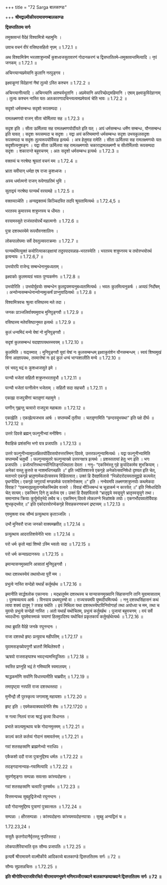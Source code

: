 +++
title = "72 Sarga बालकाण्डः"

+++
**श्रीमद्वाल्मीकीयरामायणम्बालकाण्डः**

**द्विसप्ततितमः सर्गः**

तमुक्तवन्तं वैदेहं विश्वामित्रो महामुनिः ।

उवाच वचनं वीरं वसिष्ठसहितो नृपम् ॥ 1.72.1 ॥

अथ विश्वामित्रेण भरतशत्रुघ्नार्थे कुशध्वजसुतावरणं गोदानकरणं च द्विसप्ततितमे–तमुक्तवन्तमित्यादि । नृपं जनकम् ॥ 1.72.1 ॥

अचिन्त्यान्यप्रमेयानि कुलानि नरपुङ्गव ।

इक्ष्वाकूणां विदेहानां नैषां तुल्यो ऽस्ति कश्चन ॥ 1.72.2 ॥

अचिन्त्यानीत्यादि । अचिन्त्यानि आश्चर्यभूतानि । अप्रमेयानि अपरिच्छेद्यमहिमानि । एषाम् इक्ष्वाकुविदेहानाम् । तुल्यः कश्चन नास्ति यतः अतःकारणादचिन्त्यत्वमप्रमेयत्वं चेति भावः ॥ 1.72.2 ॥

सदृशो धर्मसम्बन्धः सदृशो रूपसम्पदा ।

रामलक्ष्मणयो राजन् सीता चोर्मिलया सह ॥ 1.72.3 ॥

सदृश इति । सीता ऊर्मिलया सह रामलक्ष्मणयोर्दीयते इति यत् । अयं धर्मसम्बन्धः धर्मेण सम्बन्धः, यौनसम्बन्ध इति यावत् । सदृशः रूपसम्पदा च सदृशः । यद्वा अयं करिष्यमाणो धर्मसम्बन्धः सदृशः उभयकुलसदृशः रूपसम्पदा च सदृशः तुल्यरूपयोर्विवाह इत्यर्थः । अत्र हेतुमाह रामेति । सीता ऊर्मिलया सह रामलक्ष्मणयोः यतः सदृशीत्यनुषङ्गः । यद्वा सीता ऊर्मिलया सह रामलक्ष्मणयोः चकाराद्रामलक्ष्मणौ च सीतोर्मिलयोः रूपसम्पदा सदृशः । शकारान्ते बहुवचनम् । अतः सदृशो धर्मसम्बन्ध इत्यर्थः ॥ 1.72.3 ॥

वक्तव्यं च नरश्रेष्ठ श्रूयतां वचनं मम ॥ 1.72.4 ॥

भ्राता यवीयान् धर्मज्ञ एष राजा कुशध्वजः ।

अस्य धर्मात्मनो राजन् रूपेणाप्रतिमं भुवि ।

सुताद्वयं नरश्रेष्ठ पत्न्यर्थं वरयामहे ॥ 1.72.5 ॥

वक्तव्यञ्चेति । अन्यद्वक्तव्यं किञ्चिदस्ति तदपि श्रूयतामित्यर्थः ॥ 1.72.4,5 ॥

भरतस्य कुमारस्य शत्रुघ्नस्य च धीमतः ।

वरयामस्सुते राजंस्तयोरर्थे महात्मनोः ॥ 1.72.6 ॥

पुत्रा दशरथस्येमे रूपयौवनशालिनः ।

लोकपालोपमाः सर्वे देवतुल्यपराक्रमाः ॥ 1.72.7 ॥

पत्न्यर्थमित्युक्तं कयोरित्याकाङ्क्षायां तदुपपादयन्नाह–भरतस्येति । भरतस्य शत्रुघ्नस्य च तयोरुभयोरर्थ इत्यन्वयः ॥ 1.72.6,7 ॥

उभयोरपि राजेन्द्र सम्बन्धेनानुबध्यताम् ।

इक्ष्वाकोः कुलमव्यग्रं भवतः पुण्यकर्मणः ॥ 1.72.8 ॥

उभयोरिति । उभयोर्युवयोः सम्बन्धेन कुलद्वयमप्यनुबध्यतामित्यर्थः । भवतः कुलमित्यनुकर्षः । अव्यग्रं निर्दोषम् । अन्योन्यसम्बन्धेनान्योन्यमुत्कर्षं प्राप्नुयादित्यर्थः ॥ 1.72.8 ॥

विश्वामित्रवचः श्रुत्वा वसिष्ठस्य मते तदा ।

जनकः प्राञ्जलिर्वाक्यमुवाच मुनिपुङ्गवौ ॥ 1.72.9 ॥

वसिष्ठस्य मतेवसिष्ठानुमत इत्यर्थः ॥ 1.72.9 ॥

कुलं धन्यमिदं मन्ये येषां नो मुनिपुङ्गवौ ।

सदृशं कुलसम्बन्धं यदाज्ञापयथस्स्वयम् ॥ 1.72.10 ॥

कुलमिति । यद्यस्मात् । मुनिपुङ्गवौ युवां येषां नः कुलसम्बन्धम् इक्ष्वाकुवंशेन यौनसम्बन्धम् । स्वयं शिष्यमुखं विना आज्ञापयथः, तस्मात्तेषां नः इदं कुलं धन्यं भाग्यशालीति मन्ये ॥ 1.72.10 ॥

एवं भवतु भद्रं वः कुशध्वजसुते इमे ।

पत्न्यौ भजेतां सहितौ शत्रुघ्नभरतावुभौ ॥ 1.72.11 ॥

पत्न्यौ भजेतां पत्नीत्वेन भजेताम् । सहितौ सदा सहचरौ ॥ 1.72.11 ॥

एकाह्ना राजपुत्रीणां चतसृ़णां महामुने ।

पाणीन् गृह्णन्तु चत्वारो राजपुत्रा महाबलाः ॥ 1.72.12 ॥

एकाह्नेति । एकाह्नेत्यजभाव आर्षः । सप्तम्यर्थे तृतीया । चतसृ़णामिति “छन्दस्युभयथा” इति पक्षे दीर्घः ॥ 1.72.12 ॥

उत्तरे दिवसे ब्रह्मन् फल्गुनीभ्यां मनीषिणः ।

वैवाहिकं प्रशंसन्ति भगो यत्र प्रजापतिः ॥ 1.72.13 ॥

उत्तरे फल्गुनीभ्यामुपलक्षितयोर्दिवसयोरुत्तरस्मिन् दिवसे, उत्तरफल्गुन्यामित्यर्थः । यद्वा फल्गुनीभ्यामिति सप्तम्यर्थे चतुर्थी । फल्गुन्यामुत्तरे फल्गुन्याख्ये उत्तरनक्षत्र इत्यर्थः । प्रशस्ततायां हेतुः भग इति । भगः प्रजापतिः । प्रजोत्पत्तिस्थानयोनिलिङ्गाधिष्ठाता देवता । ननु– “एकस्मिंस्तु गृहे कुर्यादेकामेव शुभक्रियाम् । अनेकां यस्तु कुरुते स नाशमधिगच्छति ॥” इति ज्योतिश्शास्त्रे एकगृहे अनेकोत्सवनिषेधो दृश्यत इति चेत्, मतान्तरे एकगृहे भ्रातृ़णामेकदोत्सवस्य विहितत्वात्। उक्तं हि दैवज्ञविलासे “भिन्नोदरोदयवतामुद्वाहे कल्पयेत् पृथग्वेदिम्। एकगृहे जगुरार्या मण्डपमेकं पराशरेणोक्तम् ॥” इति । नन्वेवमपि लक्ष्मणशत्रुघ्नयोः कथमेकदा विवाहः? “एकमातृप्रसूतानामेकस्मिन्नेव वत्सरे । विवाहं मौञ्जिबन्धं च चूडाकर्म न कारयेत् ॥” इति निषेधादिति चेत् सत्यम्। एकस्मिन् दिने तु कर्तव्य एव। उक्तं हि दैवज्ञविलासे “भ्रातृद्वये स्वसृयुगे भ्रातृस्वसृयुगे तथा। समानाश्च क्रियाः कुर्युर्मातृभेदे तथैव च। एकस्मिन् दिवसे त्वेकलग्ने भिन्नांशके तयोः। एकगर्भोदयवतोर्विवाहः शुभकृद्भवेत् ॥” इति एकोदरयोरप्येकगृहे विवाहकरणवचनं द्रष्टव्यम् ॥ 1.72.13 ॥

एवमुक्त्वा वचः सौम्यं प्रत्युत्थाय कृताञ्जलिः ।

उभौ मुनिवरौ राजा जनको वाक्यमब्रवीत् ॥ 1.72.14 ॥

प्रत्युत्थाय आदरातिशयेनेति भावः ॥ 1.72.14 ॥

परो धर्मः कृतो मह्यं शिष्यो ऽस्मि भवतोः सदा ॥ 1.72.15 ॥

परो धर्मः कन्याप्रदानरूपः ॥ 1.72.15 ॥

इमान्यासनमुख्यानि आसातां मुनिपुङ्गवौ ।

यथा दशरथस्येयं तथायोध्या पुरी मम ।

प्रभुत्वे नास्ति सन्देहो यथार्हं कर्तुमर्हथ ॥ 1.72.16 ॥

इमानीति सार्द्धश्लोक एकान्वयः । मद्भ्रातुर्मम दशरथस्य च यान्यासनमुख्यानि सिंहासनानि तानि युवामासाताम् । पुरुषव्यत्यय आर्षः । विनयाय प्रथमपुरुषो वा । राज्यत्रयमपि युष्मदीयमित्यर्थः । ननु दशरथसिंहासनं कथं त्वया शक्यं दातुम् ? तत्राह यथेति । इयं मिथिला यथा दशरथस्येष्टविनियोगार्हा तथा अयोध्या च मम, तथा च युवयोः प्रभुत्वे सन्देहो नास्ति । अतो यथार्हं यथोचितम्, प्रभुत्वं कर्तुमर्हथ । पूजायां बहुवचनम् । वयं सर्वे भवदधीनाः यूयमेवास्माकं त्रयाणां हितमुपदिश्य यथोचितं प्रकृतकार्यं कर्तुमर्हथेत्यर्थः ॥ 1.72.16 ॥

तथा ब्रुवति वैदेहे जनके रघुनन्दनः ।

राजा दशरथो हृष्टः प्रत्युवाच महीपतिम् ॥ 1.72.17 ॥

युवामसङ्ख्येयगुणौ भ्रातरौ मिथिलेश्वरौ ।

ऋषयो राजसङ्घाश्च भवद्भ्यामभिपूजिताः ॥ 1.72.18 ॥

स्वस्ति प्राप्नुहि भद्रं ते गमिष्यामि स्वमालयम् ।

श्राद्धकर्माणि सर्वाणि विधास्यामीति चाब्रवीत् ॥ 1.72.19 ॥

तमापृष्ट्वा नरपतिं राजा दशरथस्तदा ।

मुनीन्द्रौ तौ पुरस्कृत्य जगामाशु महायशाः ॥ 1.72.20 ॥

हृष्ट इति । एवमेकवाक्यवादेनेति शेषः ॥ 1.72.1720 ॥

स गत्वा निलयं राजा श्राद्धं कृत्वा विधानतः ।

प्रभाते काल्यमुत्थाय चक्रे गोदानमुत्तमम् ॥ 1.72.21 ॥

काल्यं काले कर्तव्यं गोदानं समावर्तनम् ॥ 1.72.21 ॥

गवां शतसहस्राणि ब्राह्मणेभ्यो नराधिपः ।

एकैकशो ददौ राजा पुत्रानुद्दिश्य धर्मतः ॥ 1.72.22 ॥

तदङ्गदानान्याह–गवामित्यादि ॥ 1.72.22 ॥

सुवर्णशृङ्गाः सम्पन्नाः सवत्साः कांस्यदोहनाः ।

गवां शतसहस्राणि चत्वारि पुरुषर्षभः ॥ 1.72.23 ॥

वित्तमन्यच्च सुबहुद्विजेभ्यो रघुनन्दनः ।

ददौ गोदानमुद्दिश्य पुत्राणां पुत्रवत्सलः ॥ 1.72.24 ॥

सम्पन्नाः । क्षीरसम्पन्नाः । कांस्यदोहनाः कांस्यमयदोहनपात्राः । सुबहु अन्यद्वित्तं च ॥

1.72.23,24 ॥

ससुतैः कृतगोदानैर्वृतस्तु नृपतिस्तदा ।

लोकपालैरिवाभाति वृतः सौम्यः प्रजापतिः ॥ 1.72.25 ॥

इत्यार्षे श्रीरामायणे वाल्मीकीये आदिकाव्ये बालकाण्डे द्विसप्ततितमः सर्गः ॥ 72 ॥

सौम्यः सुप्रसन्नचित्तः ॥ 1.72.25 ॥

**इति श्रीगोविन्दराजविरचिते श्रीरामायणभूषणे मणिमञ्जीराख्याने बालकाण्डव्याख्याने द्विसप्ततितमः सर्गः ॥ 72 ॥**
